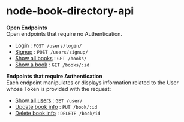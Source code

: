# node-book-directory-api

 **Open Endpoints** <br />
Open endpoints that require no Authentication.

  * [Login](docs/users/login.md)                    : `POST /users/login/` 
  * [Signup](docs/users/signup.md)                   : `POST /users/signup/`
  * [Show all books](docs/books/GET.md)           : `GET /books/` 
  * [Show a book](docs/books/id/GET.md)              : `GET /books/:id` 

 **Endpoints that require Authentication** <br />
Each endpoint manipulates or displays information related to the User whose Token is provided with the request:

  * [Show all users](docs/users/GET.md)          : `GET /user/`
  * [Update book info](docs/books/id/PUT.md)        : `PUT /book/:id`
  * [Delete book info](docs/books/id/DELETE.md)        : `DELETE /book/id`